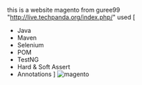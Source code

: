 this is a website magento from guree99 "http://live.techpanda.org/index.php/"
used [
* Java 
* Maven
* Selenium
* POM
* TestNG
* Hard & Soft Assert
* Annotations ]
![magento](https://github.com/devadelyousf/MagentoGuree99Project/assets/93380935/16c16ce8-3a44-479e-8ada-0074de98967c)


